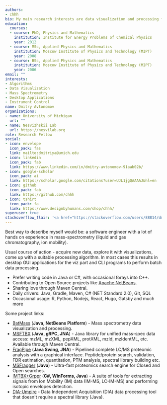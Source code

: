```yaml
---
authors:
- chhh
bio: My main research interests are data visualization and processing for mass spectrometry.
education:
  courses:
  - course: PhD, Physics and Mathematics
    institution: Institute for Energy Problems of Chemical Physics
    year: 2012
  - course: MSc, Applied Physics and Mathematics
    institution: Moscow Institute of Physics and Technology (MIPT)
    year: 2008
  - course: BSc, Applied Physics and Mathematics
    institution: Moscow Institute of Physics and Technology (MIPT)
    year: 2006
email: ""
interests:
- Algorithms
- Data Visualization
- Mass Spectrometry
- Desktop Applications
- Instrument Control
name: Dmitry Avtonomov
organizations:
- name: University of Michigan
  url: ""
- name: Nesvizhskii Lab
  url: https://nesvilab.org
role: Research Fellow
social:
- icon: envelope
  icon_pack: fas
  link: mailto:dmitriya@umich.edu
- icon: linkedin
  icon_pack: fab
  link: https://www.linkedin.com/in/dmitry-avtonomov-91aab02b/
- icon: google-scholar
  icon_pack: ai
  link: https://scholar.google.com/citations?user=UJL1jgQAAAAJ&hl=en
- icon: github
  icon_pack: fab
  link: https://github.com/chhh
- icon: tshirt
  icon_pack: fa
  link: https://www.designbyhumans.com/shop/chhh/
superuser: true
stackoverflow_flair: '<a href="https://stackoverflow.com/users/88814/dmitry-avtonomov"><img src="https://stackoverflow.com/users/flair/88814.png" width="208" height="58" alt="profile for Dmitry Avtonomov at Stack Overflow, Q&amp;A for professional and enthusiast programmers" title="profile for Dmitry Avtonomov at Stack Overflow, Q&amp;A for professional and enthusiast programmers"></a>'
---
```


Best way to describe myself would be: 
a software engineer with a lot of hands on experience in mass-spectrometry
(liquid and gas chromatography, ion mobility).

Usual course of action - acquire new data, explore it with visualizations,
come up with a suitable processing algorithm. In most cases this results in
desktop GUI applications for the viz part and CLI programs to perform batch
data processing.

- Prefer writing code in Java or C#, with occasional 
forays into C++.
- Contributing to Open Source projects like 
[Apache NetBeans](https://netbeans.apache.org/).
- Sharing love through Maven Central.  
- Daily drivers: Java, Gradle, Maven, C# (NET Standard 2.0), Git, SQL  
- Occasional usage: R, Python, Nodejs, React, Hugo, Gatsby and much more  

Some project links: 
- [BatMass](http://batmass.org) (__Java, NetBeans Platform__) - Mass spectrometry data visualization and processing.
- [MSFTBX](https://github.com/chhh/msftbx) (__Java, gRPC, JNA__) - Java library for unified mass-spec data access: mzML, mzXML, pepXML, protXML, mzId, mzIdentML, etc. Available through Maven Central.
- [FragPipe](https://github.com/nesvilab/fragpipe) (__Java Swing, JNA__) - Pipelined complete LC/MS proteomic analysis with a graphical interface.
Peptide/protein search, validation, FDR estimation, quantitation, PTM analysis, spectral library building etc.
- [MSFragger](https://msfragger.nesvilab.org/) (__Java__) - Ultra-fast proteomics search engine for Closed and Open searches.
- [IMTBX+Grppr](https://chhh.github.io/IMTBX) (__C#, WinForms, Java__) - A suite of tools for extracting signals from Ion Mobility (IM) data (IM-MS, LC-IM-MS) and performing isotopic envelopes detection.
- [DIA-Umpire](http://diaumpire.sourceforge.net/) - Data Independent Acquisition (DIA) data processing tool that doesn't require a spectral library (Java).
